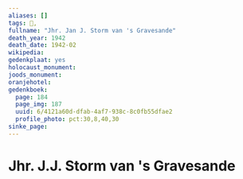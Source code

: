 ```yaml
---
aliases: []
tags: 👤, 
fullname: "Jhr. Jan J. Storm van 's Gravesande"
death_year: 1942
death_date: 1942-02
wikipedia:
gedenkplaat: yes
holocaust_monument:
joods_monument:
oranjehotel:
gedenkboek:
  page: 184
  page_img: 187
  uuid: 6/4121a60d-dfab-4af7-938c-8c0fb55dfae2
  profile_photo: pct:30,8,40,30
sinke_page:
---
```


# Jhr. J.J. Storm van 's Gravesande